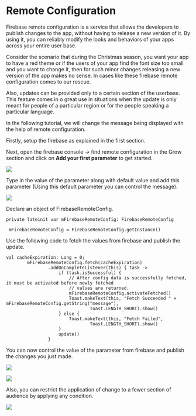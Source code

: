 # Remote Configuration

Firebase remote configuration is a service that allows the developers to publish changes to the app, without having to release a new version of it. By using it, you can reliably modify the looks and behaviors of your apps across your entire user base.

Consider the scenario that during the Christmas season, you want your app to have a red theme or if the users of your app find the font size too small and you want to change it, then for such minor changes releasing a new version of the app makes no sense. In cases like these firebase remote configuration comes to our rescue.

Also, updates can be provided only to a certain section of the userbase. This feature comes in o great use in situations when the update is only meant for people of a particular region or for the people speaking a particular language. 

In the following tutorial, we will change the message being displayed with the help of remote configuration.

Firstly, setup the firebase as explained in the first section.

Next, open the firebase console -> find remote configuration in the Grow section and click on **Add your first parameter** to get started.

![](./images/rc1.png)

Type in the value of the parameter along with default value and add this parameter (Using this default parameter you can control the message).

![](./images/rc2.png)

Declare an object of FirebaseRemoteConfig.

```
private lateinit var mFirebaseRemoteConfig: FirebaseRemoteConfig
```

```
 mFirebaseRemoteConfig = FirebaseRemoteConfig.getInstance()
 ```
 
Use the following code to fetch the values from firebase and publish the update.

```
val cacheExpiration: Long = 0;
        mFirebaseRemoteConfig.fetch(cacheExpiration)
                .addOnCompleteListener(this) { task ->
                    if (task.isSuccessful) {
                        // After config data is successfully fetched, it must be activated before newly fetched
                        // values are returned.
                        mFirebaseRemoteConfig.activateFetched()
                        Toast.makeText(this, "Fetch Succeeded " + mFirebaseRemoteConfig.getString("message"),
                                Toast.LENGTH_SHORT).show()
                    } else {
                        Toast.makeText(this, "Fetch Failed",
                                Toast.LENGTH_SHORT).show()
                    }
                    update()
                }
```
 
You can now control the value of the parameter from firebase and publish the changes you just made.

![](./images/rc4.png)

![](./images/rc5.png)

Also, you can restrict the application of change to a fewer section of  audience by applying any condition.

![](./images/rc6.png)



